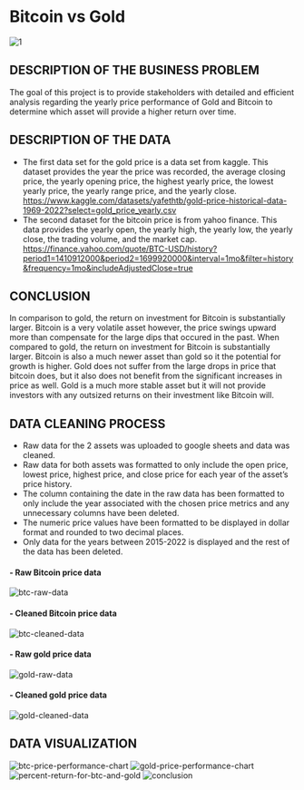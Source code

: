 # Bitcoin vs Gold
![1](https://github.com/dwhite256/BTC-vs-Gold-Case-Study/assets/170587320/45077191-e691-43a7-8151-7177da4146ee)
## DESCRIPTION OF THE BUSINESS PROBLEM
The goal of this project is to provide stakeholders with detailed and efficient analysis regarding the yearly price performance of Gold and Bitcoin to determine which asset will provide a higher return over time.

## DESCRIPTION OF THE DATA
* The first data set for the gold price is a data set from kaggle. This dataset provides the year the price was recorded, the average closing price, the yearly opening price, the highest yearly price, the lowest yearly price, the yearly range price, and the yearly close. https://www.kaggle.com/datasets/yafethtb/gold-price-historical-data-1969-2022?select=gold_price_yearly.csv
* The second dataset for the bitcoin price is from yahoo finance. This data provides the yearly open, the yearly high, the yearly low, the yearly close, the trading volume, and the market cap.
https://finance.yahoo.com/quote/BTC-USD/history?period1=1410912000&period2=1699920000&interval=1mo&filter=history&frequency=1mo&includeAdjustedClose=true

## CONCLUSION
In comparison to gold, the return on investment for Bitcoin is substantially larger. Bitcoin is a very volatile asset however, the price swings upward more than compensate for the large dips that occured in the past. When compared to gold, the return on investment for Bitcoin is substantially larger. Bitcoin is also a much newer asset than gold so it the potential for growth is higher. Gold does not suffer from the large drops in price that bitcoin does, but it also does not benefit from the significant increases in price as well. Gold is a much more stable asset but it will not provide investors with any outsized returns on their investment like Bitcoin will.

## DATA CLEANING PROCESS
* Raw data for the 2 assets was uploaded to google sheets and data was cleaned.
* Raw data for both assets was formatted to only include the open price, lowest price, highest price, and close price for each year of the asset’s price history.
* The column containing the date in the raw data has been formatted to only include the year associated with the chosen price metrics and any unnecessary columns have been deleted.
* The numeric price values have been formatted to be displayed in dollar format and rounded to two decimal places.
* Only data for the years between 2015-2022 is displayed and the rest of the data has been deleted. 
#### - Raw Bitcoin price data
![btc-raw-data](https://github.com/dwhite256/BTC-vs-Gold-Case-Study/assets/170587320/c51c29af-d6c8-48c2-9dd0-4087f6c8a49a)
#### - Cleaned Bitcoin price data
![btc-cleaned-data](https://github.com/dwhite256/BTC-vs-Gold-Case-Study/assets/170587320/f4d86ebd-753a-4beb-bf9a-477d62c75fa6)
#### - Raw gold price data
![gold-raw-data](https://github.com/dwhite256/BTC-vs-Gold-Case-Study/assets/170587320/e2539254-9e78-4e69-84ea-c0b1af9bd7af)
#### - Cleaned gold price data
![gold-cleaned-data](https://github.com/dwhite256/BTC-vs-Gold-Case-Study/assets/170587320/c43f118b-ac25-41cf-976d-2b450a29c7aa)

## DATA VISUALIZATION
![btc-price-performance-chart](https://github.com/dwhite256/BTC-vs-Gold-Case-Study/assets/170587320/38083594-ed65-4a12-bb79-59ed806d92c7)
![gold-price-performance-chart](https://github.com/dwhite256/BTC-vs-Gold-Case-Study/assets/170587320/74870241-4c1f-4959-8c90-ed1a829db7e8)
![percent-return-for-btc-and-gold](https://github.com/dwhite256/BTC-vs-Gold-Case-Study/assets/170587320/b80affcc-5b4a-42ba-ac4f-6bc607dbd825)
![conclusion](https://github.com/dwhite256/BTC-vs-Gold-Case-Study/assets/170587320/2e7a1b0f-032a-434d-b0ff-735ac76b3176)




